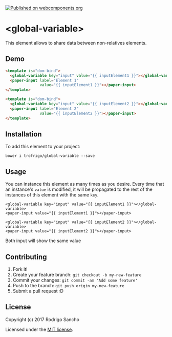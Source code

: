 [![Published on webcomponents.org](https://img.shields.io/badge/webcomponents.org-published-blue.svg)](https://www.webcomponents.org/element/trofrigo/global-variable)

# \<global-variable\>

This element allows to share data between non-relatives elements.

## Demo

```html
<template is="dom-bind">
  <global-variable key="input" value="{{ inputElement1 }}"></global-variable>
  <paper-input label="Element 1"
               value="{{ inputElement1 }}"></paper-input>
</template>

<template is="dom-bind">
  <global-variable key="input" value="{{ inputElement2 }}"></global-variable>
  <paper-input label="Element 2"
               value="{{ inputElement2 }}"></paper-input>
</template>
```

## Installation

To add this element to your project:

    bower i trofrigo/global-variable --save

## Usage

You can instance this element as many times as you desire. 
Every time that an instance's `value` is modified, it will be propagated to the rest of the 
instances of this element with the same `key`.
 
    <global-variable key="input" value="{{ inputElement1 }}"></global-variable>
    <paper-input value="{{ inputElement1 }}"></paper-input>
    
    <global-variable key="input" value="{{ inputElement2 }}"></global-variable>
    <paper-input value="{{ inputElement2 }}"></paper-input>
    
Both input will show the same value

## Contributing

1. Fork it!
2. Create your feature branch: `git checkout -b my-new-feature`
3. Commit your changes: `git commit -am 'Add some feature'`
4. Push to the branch: `git push origin my-new-feature`
5. Submit a pull request :D

## License

Copyright (c) 2017 Rodrigo Sancho

Licensed under the [MIT license](https://github.com/trofrigo/global-variable/blob/master/LICENSE).

